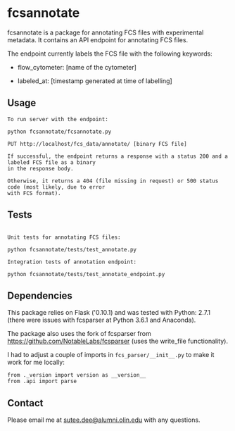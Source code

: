 # fcsannotate

fcsannotate is a package for annotating FCS files with experimental metadata. It contains an API endpoint for annotating FCS files.

The endpoint currently labels the FCS file with the following keywords:

* flow_cytometer: [name of the cytometer]

* labeled_at: [timestamp generated at time of labelling]

## Usage

~~~~
To run server with the endpoint:

python fcsannotate/fcsannotate.py

PUT http://localhost/fcs_data/annotate/ [binary FCS file]

If successful, the endpoint returns a response with a status 200 and a labeled FCS file as a binary 
in the response body.

Otherwise, it returns a 404 (file missing in request) or 500 status code (most likely, due to error 
with FCS format).

~~~~

## Tests

~~~~

Unit tests for annotating FCS files:

python fcsannotate/tests/test_annotate.py

Integration tests of annotation endpoint:

python fcsannotate/tests/test_annotate_endpoint.py

~~~~

## Dependencies

This package relies on Flask ('0.10.1) and was tested with Python: 2.7.1 (there were issues with fcsparser at Python 3.6.1 and Anaconda).

The package also uses the fork of fcsparser from https://github.com/NotableLabs/fcsparser (uses the write_file functionality).  

I had to adjust a couple of imports in `fcs_parser/__init__.py` to make it work for me locally:

~~~~
from ._version import version as __version__
from .api import parse
~~~~

## Contact

Please email me at sutee.dee@alumni.olin.edu with any questions.
